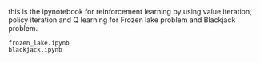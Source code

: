 this is the ipynotebook for reinforcement learning by using value iteration, policy iteration and Q learning for Frozen lake problem and Blackjack problem.




    frozen_lake.ipynb
    blackjack.ipynb

